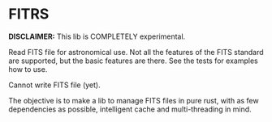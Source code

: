 # FITRS

**DISCLAIMER:** This lib is COMPLETELY experimental.

Read FITS file for astronomical use. Not all the features of the FITS standard
are supported, but the basic features are there.
See the tests for examples how to use.

Cannot write FITS file (yet).

The objective is to make a lib to manage FITS files in pure rust, with as few
dependencies as possible, intelligent cache and multi-threading in mind.
